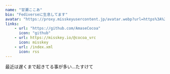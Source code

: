 ```yaml
---
name: "甘瀬ここあ"
bio: "Fediverseに生息してます"
avatar: "https://proxy.misskeyusercontent.jp/avatar.webp?url=https%3A%2F%2Fmedia.misskeyusercontent.jp%2Fio%2F15075520-9540-4b02-9657-18a5e40bae29.png&avatar=1"
links:
    - url: "https://github.com/AmaseCocoa"
      icon: "github"
    - url: https://misskey.io/@cocoa_vrc
      icon: misskey
    - url: /index.xml
      icon: rss
---
```

最近は遅くまで起きてる事が多い...たすけて